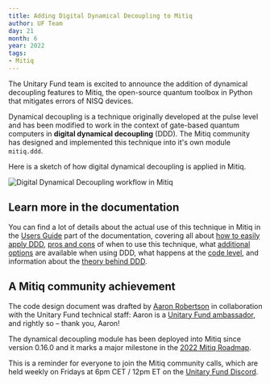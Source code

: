 ```yaml
---
title: Adding Digital Dynamical Decoupling to Mitiq
author: UF Team
day: 21
month: 6
year: 2022
tags:
- Mitiq
---
```


The Unitary Fund team is excited to announce the addition of dynamical decoupling features to Mitiq, the open-source quantum toolbox in Python that mitigates errors of NISQ devices.


Dynamical decoupling is a technique originally developed at the pulse level and has been modified to work in the context of gate-based quantum computers in **digital dynamical decoupling** (DDD).
The Mitiq community has designed and implemented this technique into it's own module `mitiq.ddd`.


Here is a sketch of how digital dynamical decoupling is applied in Mitiq.


![Digital Dynamical Decoupling workflow in Mitiq](/images/ddd_workflow.png)


## Learn more in the documentation

You can find a lot of details about the actual use of this technique in Mitiq in the [Users Guide](https://mitiq.readthedocs.io/en/latest/guide/ddd.html) part of the documentation, covering all about [how to easily apply DDD](https://mitiq.readthedocs.io/en/latest/guide/ddd-1-intro.html), [pros and cons](https://mitiq.readthedocs.io/en/latest/guide/ddd-2-use-case.html) of when to use this technique, what [additional options](https://mitiq.readthedocs.io/en/latest/guide/ddd-3-options.html) are available when using DDD,
what happens at the [code level](https://mitiq.readthedocs.io/en/latest/guide/ddd-4-low-level.html), and information about the [theory behind DDD](https://mitiq.readthedocs.io/en/latest/guide/ddd-5-theory.html).


## A Mitiq community achievement

The code design document was drafted by [Aaron Robertson](https://github.com/Aaron-Robertson) in collaboration with the Unitary Fund technical staff: Aaron is a [Unitary Fund ambassador](https://unitary.foundation/posts/uf_ambassadors.html), and rightly so – thank you, Aaron!


The dynamical decoupling module has been deployed into Mitiq since version 0.16.0 and it marks a major milestone in the [2022 Mitiq Roadmap](https://github.com/unitaryfund/mitiq/wiki#mitiq-2022-roadmap).

This is a reminder for everyone to join the Mitiq community calls, which are held weekly on Fridays at 6pm CET / 12pm ET on the [Unitary Fund Discord](http://discord.unitary.foundation).
